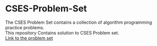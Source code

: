 # CSES-Problem-Set
The CSES Problem Set contains a collection of algorithm programming practice problems.<br>
This repository Contains solution to CSES Problem set.<br>
[Link to the problem set](https://cses.fi/problemset/)

